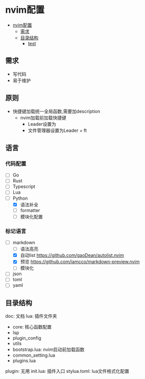# nvim配置

<!--toc:start-->
- [nvim配置](#nvim配置)
  - [需求](#需求)
  - [目录结构](#目录结构)
    - [test](#test)
<!--toc:end-->

## 需求
- 写代码
- 易于维护

## 原则
* 快捷键加载统一全局函数,需要加description
    * nvim加载前加载快捷键
        * Leader设置为<Space>
        * 文件管理器设置为Leader + ft

## 语言

### 代码配置
- [ ] Go
- [ ] Rust
- [ ] Typescript
- [ ] Lua
- [ ] Python
    - [x] 语法补全
    - [ ] formatter
    - [ ] 模块化配置

### 标记语言
- [ ] markdown
    - [ ] 语法高亮
    - [x] 自动list https://github.com/gaoDean/autolist.nvim
    - [x] 预览 https://github.com/iamcco/markdown-preview.nvim
    - [ ] 模块化
- [ ] json
- [ ] toml
- [ ] yaml

## 目录结构
doc: 文档
lua: 插件文件夹
- core: 核心函数配置
- lsp
- plugin_config
- utils
- bootstrap.lua: nvim启动前加载函数
- common_setting.lua
- plugins.lua

plugin: 无用
init.lua: 插件入口
stylua.toml: lua文件格式化配置


